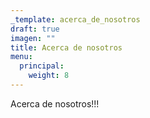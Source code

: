 ```yaml
---
_template: acerca_de_nosotros
draft: true
imagen: ""
title: Acerca de nosotros
menu:
  principal:
    weight: 8
---
```


Acerca de nosotros!!!
